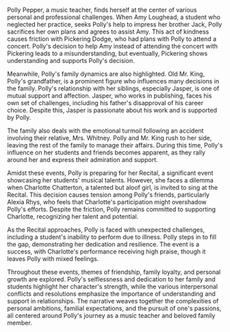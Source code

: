 Polly Pepper, a music teacher, finds herself at the center of various personal and professional challenges. When Amy Loughead, a student who neglected her practice, seeks Polly's help to impress her brother Jack, Polly sacrifices her own plans and agrees to assist Amy. This act of kindness causes friction with Pickering Dodge, who had plans with Polly to attend a concert. Polly's decision to help Amy instead of attending the concert with Pickering leads to a misunderstanding, but eventually, Pickering shows understanding and supports Polly's decision.

Meanwhile, Polly's family dynamics are also highlighted. Old Mr. King, Polly's grandfather, is a prominent figure who influences many decisions in the family. Polly's relationship with her siblings, especially Jasper, is one of mutual support and affection. Jasper, who works in publishing, faces his own set of challenges, including his father's disapproval of his career choice. Despite this, Jasper is passionate about his work and is supported by Polly.

The family also deals with the emotional turmoil following an accident involving their relative, Mrs. Whitney. Polly and Mr. King rush to her side, leaving the rest of the family to manage their affairs. During this time, Polly's influence on her students and friends becomes apparent, as they rally around her and express their admiration and support.

Amidst these events, Polly is preparing for her Recital, a significant event showcasing her students' musical talents. However, she faces a dilemma when Charlotte Chatterton, a talented but aloof girl, is invited to sing at the Recital. This decision causes tension among Polly's friends, particularly Alexia Rhys, who feels that Charlotte's participation might overshadow Polly's efforts. Despite the friction, Polly remains committed to supporting Charlotte, recognizing her talent and potential.

As the Recital approaches, Polly is faced with unexpected challenges, including a student's inability to perform due to illness. Polly steps in to fill the gap, demonstrating her dedication and resilience. The event is a success, with Charlotte's performance receiving high praise, though it leaves Polly with mixed feelings.

Throughout these events, themes of friendship, family loyalty, and personal growth are explored. Polly's selflessness and dedication to her family and students highlight her character's strength, while the various interpersonal conflicts and resolutions emphasize the importance of understanding and support in relationships. The narrative weaves together the complexities of personal ambitions, familial expectations, and the pursuit of one's passions, all centered around Polly's journey as a music teacher and beloved family member.